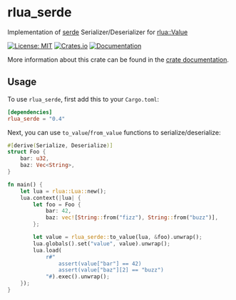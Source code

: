 # rlua_serde

Implementation of [serde](https://serde.rs/) Serializer/Deserializer for [rlua::Value](https://docs.rs/rlua/0.12/rlua/enum.Value.html)

[![License: MIT](https://img.shields.io/badge/License-MIT-blue.svg)](https://opensource.org/licenses/MIT)
[![Crates.io](https://img.shields.io/crates/v/rlua_serde.svg)](https://crates.io/crates/rlua_serde)
[![Documentation](https://docs.rs/rlua_serde/badge.svg)][dox]

More information about this crate can be found in the [crate documentation][dox].

[dox]: https://docs.rs/rlua_serde/*/rlua_serde/

## Usage

To use `rlua_serde`, first add this to your `Cargo.toml`:

```toml
[dependencies]
rlua_serde = "0.4"
```

Next, you can use `to_value`/`from_value` functions to serialize/deserialize:

```rust
#[derive(Serialize, Deserialize)]
struct Foo {
    bar: u32,
    baz: Vec<String>,
}

fn main() {
    let lua = rlua::Lua::new();
    lua.context(|lua| {
        let foo = Foo {
            bar: 42,
            baz: vec![String::from("fizz"), String::from("buzz")],
        };

        let value = rlua_serde::to_value(lua, &foo).unwrap();
        lua.globals().set("value", value).unwrap();
        lua.load(
            r#"
                assert(value["bar"] == 42)
                assert(value["baz"][2] == "buzz")
            "#).exec().unwrap();
    });
}
```
